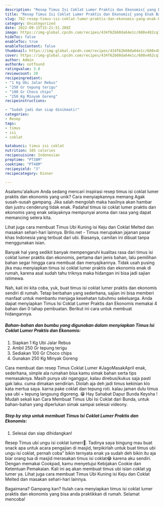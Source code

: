 ```yaml
---
description: "Resep Timus Isi Coklat Lumer Praktis dan Ekonomis{ yang Enak Banget"
title: "Resep Timus Isi Coklat Lumer Praktis dan Ekonomis{ yang Enak Banget"
slug: 782-resep-timus-isi-coklat-lumer-praktis-dan-ekonomis-yang-enak-banget
category: Uncategorized
date: 2022-09-15T15:21:51.289Z
image: https://img-global.cpcdn.com/recipes/434f62b60da64e1c/680x482cq70/timus-isi-coklat-lumer-praktis-dan-ekonomis-foto-resep-utama.jpg
hideToc: false
enableToc: true
enableTocContent: false
thumbnail: https://img-global.cpcdn.com/recipes/434f62b60da64e1c/680x482cq70/timus-isi-coklat-lumer-praktis-dan-ekonomis-foto-resep-utama.jpg
cover: https://img-global.cpcdn.com/recipes/434f62b60da64e1c/680x482cq70/timus-isi-coklat-lumer-praktis-dan-ekonomis-foto-resep-utama.jpg
author: Admin
authorAv: notfound
ratingvalue: 3.8
reviewcount: 20
recipeingredient:
- "1 Kg Ubi Jalar Rebus"
- "250 Gr tepung terigu"
- "100 Gr Choco chips"
- "250 Kg Minyak Goreng"
recipeinstructions:

- "Sudah jadi dan siap dinikmati!"
categories:
- Resep
tags:
- timus
- isi
- coklat

katakunci: timus isi coklat 
nutrition: 165 calories
recipecuisine: Indonesian
preptime: "PT38M"
cooktime: "PT48M"
recipeyield: "3"
recipecategory: Dinner

---
```



Asalamu'alaikum Anda sedang mencari inspirasi resep timus isi coklat lumer praktis dan ekonomis yang unik? Cara menyiapkannya memang Agak susah-susah gampang. Jika salah mengolah maka hasilnya akan hambar dan justru cenderung tidak enak. Padahal timus isi coklat lumer praktis dan ekonomis yang enak selayaknya mempunyai aroma dan rasa yang dapat memancing selera kita.


Lihat juga cara membuat Timus Ubi Kuning isi Keju dan Coklat Melted dan masakan sehari-hari lainnya. Brilio.net - Timus merupakan jajanan pasar khas Indonesia yang terbuat dari ubi. Biasanya, camilan ini dibuat tanpa menggunakan isian.

Banyak hal yang sedikit banyak mempengaruhi kualitas rasa dari timus isi coklat lumer praktis dan ekonomis, pertama dari jenis bahan, lalu pemilihan bahan segar hingga cara membuat dan menyajikannya. Tidak usah pusing jika mau menyiapkan timus isi coklat lumer praktis dan ekonomis enak di rumah, karena asal sudah tahu triknya maka hidangan ini bisa jadi sajian istimewa.


Nah, kali ini kita coba, yuk, buat timus isi coklat lumer praktis dan ekonomis sendiri di rumah. Tetap berbahan yang sederhana, sajian ini bisa memberi manfaat untuk membantu menjaga kesehatan tubuhmu sekeluarga. Anda dapat menyiapkan Timus Isi Coklat Lumer Praktis dan Ekonomis memakai 4 bahan dan 0 tahap pembuatan. Berikut ini cara untuk membuat hidangannya.

<!--inarticleads1-->

##### Bahan-bahan dan bumbu yang digunakan dalam menyiapkan Timus Isi Coklat Lumer Praktis dan Ekonomis:

1. Siapkan 1 Kg Ubi Jalar Rebus
1. Ambil 250 Gr tepung terigu
1. Sediakan 100 Gr Choco chips
1. Gunakan 250 Kg Minyak Goreng


Cara membuat dan resep Timus Coklat Lumer #JagoMasakApril enak, sederhana, simple ala rumahan bisa kamu simak bahan serta tips memasaknya. Masih punya ubi nganggur, kalau direbus/kukus saja pasti gak laku. cuma dimakan sendirian. Diolah aja deh jadi timus kekinian klo kata mertua saya. karna pake coklat dan tepung roti. kalau jaman dulu timus yaa ubi + tepung langsung digoreng. 😁 Hay Sahabat Dapur Bunda Keysha ! Mudah sekali kan Cara Membuat Timus Ubi Isi Coklat dari Bunda, untuk bahan-bahan yang diperlukan simak sampai selesai videony. 

<!--inarticleads2-->

##### Step by step untuk membuat Timus Isi Coklat Lumer Praktis dan Ekonomis:


1. Selesai dan siap dihidangkan!

Resep Timus ubi ungu isi coklat lumerr🤎. Tadinya saya bingung mau buat snack apa untuk acara pengajian di masjid, terpikirlah untuk buat timus ubi ungu isi coklat, pernah coba&#34; bikin ternyata enak ya sudah deh bikin itu aja biar orang tua di masjid merasakan timus isi coklat😂 karena aku sendiri. Dengan memakai Cookpad, kamu menyetujui Kebijakan Cookie dan Ketentuan Pemakaian. Kali ini aq akan membuat timus ubi isian coklat yg lumer ya. Lihat juga cara membuat Timus Ubi Kuning isi Keju dan Coklat Melted dan masakan sehari-hari lainnya. 

Bagaimana? Gampang kan? Itulah cara menyiapkan timus isi coklat lumer praktis dan ekonomis yang bisa anda praktikkan di rumah. Selamat mencoba!

